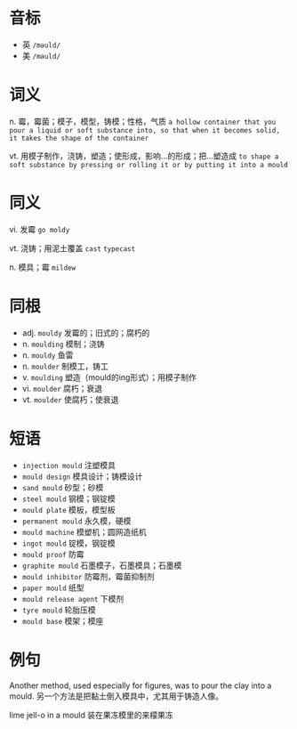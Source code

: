 # 音标

- 英 `/məuld/`
- 美 `/məuld/`

# 词义

n. 霉，霉菌；模子，模型，铸模；性格，气质
`a hollow container that you pour a liquid or soft substance into, so that when it becomes solid, it takes the shape of the container`

vt. 用模子制作，浇铸，塑造；使形成，影响…的形成；把…塑造成
`to shape a soft substance by pressing or rolling it or by putting it into a mould`

# 同义

vi. 发霉
`go moldy`

vt. 浇铸；用泥土覆盖
`cast` `typecast`

n. 模具；霉
`mildew`

# 同根

- adj. `mouldy` 发霉的；旧式的；腐朽的
- n. `moulding` 模制；浇铸
- n. `mouldy` 鱼雷
- n. `moulder` 制模工，铸工
- v. `moulding` 塑造（mould的ing形式）；用模子制作
- vi. `moulder` 腐朽；衰退
- vt. `moulder` 使腐朽；使衰退

# 短语

- `injection mould` 注塑模具
- `mould design` 模具设计；铸模设计
- `sand mould` 砂型；砂模
- `steel mould` 钢模；钢锭模
- `mould plate` 模板，模型板
- `permanent mould` 永久模，硬模
- `mould machine` 模塑机；圆网造纸机
- `ingot mould` 锭模，钢锭模
- `mould proof` 防霉
- `graphite mould` 石墨模子，石墨模具；石墨模
- `mould inhibitor` 防霉剂，霉菌抑制剂
- `paper mould` 纸型
- `mould release agent` 下模剂
- `tyre mould` 轮胎压模
- `mould base` 模架；模座

# 例句

Another method, used especially for figures, was to pour the clay into a mould.
另一个方法是把黏土倒入模具中，尤其用于铸造人像。

lime jell-o in a mould
装在果冻模里的来檬果冻


